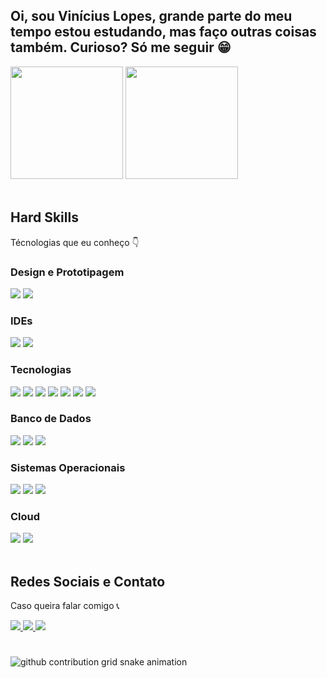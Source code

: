 ## Oi, sou Vinícius Lopes, grande parte do meu tempo estou estudando, mas faço outras coisas também. Curioso? Só me seguir 😁

<div>
  <img height="180em" src="https://github-readme-stats.vercel.app/api?username=vinicioslop&show_icons=true&&include_all_commits=true&theme=synthwave"/>
  <img height="180em" src="https://github-readme-stats.vercel.app/api/top-langs/?username=vinicioslop&layout=compact&theme=synthwave"/>
</div>

</br>

<div>
  <h2>Hard Skills</h2>
  <p>Técnologias que eu conheço 👇</p>
  
  <div>
    <h3>Design e Prototipagem</h3>
    <img src="https://img.shields.io/badge/Figma-F24E1E?style=for-the-badge&logo=figma&logoColor=white"/>
    <img src="https://img.shields.io/badge/gimp-5C5543?style=for-the-badge&logo=gimp&logoColor=white"/>
  </div>
  
  <div>
    <h3>IDEs</h3>
    <img src="https://img.shields.io/badge/Visual_Studio-5C2D91?style=for-the-badge&logo=visual%20studio&logoColor=white"/>
    <img src="https://img.shields.io/badge/Visual_Studio_Code-0078D4?style=for-the-badge&logo=visual%20studio%20code&logoColor=white"/>
  </div>
  
  <div>
    <h3>Tecnologias</h3>
    <img src="https://img.shields.io/badge/HTML5-E34F26?style=for-the-badge&logo=html5&logoColor=white"/>
    <img src="https://img.shields.io/badge/CSS3-1572B6?style=for-the-badge&logo=css3&logoColor=white"/>
    <img src="https://img.shields.io/badge/JavaScript-F7DF1E?style=for-the-badge&logo=javascript&logoColor=black"/>
    <img src="https://img.shields.io/badge/React-20232A?style=for-the-badge&logo=react&logoColor=61DAFB"/>
    <img src="https://img.shields.io/badge/.NET-5C2D91?style=for-the-badge&logo=.net&logoColor=white"/>
    <img src="https://img.shields.io/badge/C%23-239120?style=for-the-badge&logo=c-sharp&logoColor=white"/>
    <img src="https://img.shields.io/badge/GIT-E44C30?style=for-the-badge&logo=git&logoColor=white"/>
  </div>

  <div>
    <h3>Banco de Dados</h3>
    <img src="https://img.shields.io/badge/MySQL-005C84?style=for-the-badge&logo=mysql&logoColor=white"/>
    <img src="https://img.shields.io/badge/MariaDB-003545?style=for-the-badge&logo=mariadb&logoColor=white"/>
    <img src="https://img.shields.io/badge/SQLite-07405E?style=for-the-badge&logo=sqlite&logoColor=white"/>
  </div>
  
  <div>
    <h3>Sistemas Operacionais</h3>
    <img src="https://img.shields.io/badge/Windows-0078D6?style=for-the-badge&logo=windows&logoColor=white"/>
    <img src="https://img.shields.io/badge/Linux-FCC624?style=for-the-badge&logo=linux&logoColor=black"/>
    <img src="https://img.shields.io/badge/Android-3DDC84?style=for-the-badge&logo=android&logoColor=white"/>
  </div>
  
  <div>
    <h3>Cloud</h3>
    <img src="https://img.shields.io/badge/Oracle-F80000?style=for-the-badge&logo=oracle&logoColor=black"/>
    <img src="https://img.shields.io/badge/microsoft%20azure-0089D6?style=for-the-badge&logo=microsoft-azure&logoColor=white"/>
  </div>
</div>

</br>

<div>
  <h2>Redes Sociais e Contato</h2>
  <p>Caso queira falar comigo 📞</p>
  
  <a href="https://www.linkedin.com/in/viniciuslopeslima/">
    <img src="https://img.shields.io/badge/LinkedIn-0077B5?style=for-the-badge&logo=linkedin&logoColor=white"/>
  </a>
  <a href="https://www.instagram.com/viniciusl.21/">
    <img src="https://img.shields.io/badge/Instagram-E4405F?style=for-the-badge&logo=instagram&logoColor=white"/>
  </a>
  <a href="mailto: vinicioslop7@hotmail.com">
    <img src="https://img.shields.io/badge/Microsoft_Outlook-0078D4?style=for-the-badge&logo=microsoft-outlook&logoColor=white"/>
  </a>
</div>

#

<picture>
  <source
    media="(prefers-color-scheme: dark)"
    srcset="
      https://raw.githubusercontent.com/vinicioslop/snk/output/github-contribution-grid-snake-dark.svg
    "
  />
  <source
    media="(prefers-color-scheme: light)"
    srcset="
      https://raw.githubusercontent.com/vinicioslop/snk/output/github-contribution-grid-snake.svg
    "
  />
  <img
    alt="github contribution grid snake animation"
    src="https://raw.githubusercontent.com/vinicioslop/snk/output/github-contribution-grid-snake.svg"
  />
</picture>
